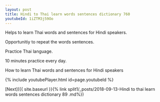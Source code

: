 ```yaml
---
layout: post
title: Hindi to Thai learn words sentences dictionary 760 
youtubeId: 1iZTM3j59Oo
---
```

 
 
Helps to learn Thai words and sentences for Hindi speakers.

Opportunitiy to repeat the words sentences. 

Practice Thai language. 
 
10 minutes practice every day. 
 
How to learn Thai words and sentences for Hindi speakers 
 
{% include youtubePlayer.html id=page.youtubeId %}
 
 
[Next]({{ site.baseurl }}{% link  split1/_posts/2018-09-13-Hindi to thai learn words sentences dictionary 89 .md%})
 
